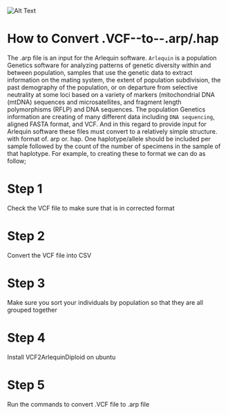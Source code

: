 
![Alt Text](https://i.pinimg.com/originals/d1/8e/13/d18e13efd8b15674c40e7fe2f204ff88.gif)







# How to Convert .VCF--to--.arp/.hap 

The .arp file is an input for the Arlequin software. `Arlequin` is a population Genetics software for analyzing patterns of genetic diversity within and between population, samples that use the genetic data to extract information on the mating system, the extent of population subdivision, the past demography of the population, or on departure from selective neutrality at some loci based on a variety of markers (mitochondrial DNA (mtDNA) sequences and microsatellites, and fragment length polymorphisms (RFLP) and DNA sequences. The population Genetics information are creating of many different data including `DNA sequencing`, aligned FASTA format, and VCF. And in this regard to provide input for Arlequin software these files must convert to a relatively simple structure. with format of. arp or. hap. One haplotype/allele should be included per sample followed by the count of the number of specimens in the sample of that haplotype. For example, to creating these to format we can do as follow; 

# Step 1 
Check the VCF file to make sure that is in corrected format
# Step 2 
Convert the VCF file into CSV
# Step 3 
Make sure you sort your individuals by population so that they are all grouped together
# Step 4
Install VCF2ArlequinDiploid on ubuntu 
# Step 5
Run the commands to convert .VCF file to .arp file
